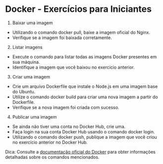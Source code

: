 # Docker - Exercícios para Iniciantes

1. Baixar uma imagem

- Utilizando o comando docker pull, baixe a imagem oficial do Nginx.
- Verifique se a imagem foi baixada corretamente.

2. Listar imagens

- Execute o comando para listar todas as imagens Docker presentes em sua máquina.
- Identifique a imagem que você baixou no exercício anterior.

3. Criar uma imagem

- Crie um arquivo Dockerfile que instale o Node.js em uma imagem base do Ubuntu.
- Utilize o comando docker build para criar uma nova imagem a partir do Dockerfile.
- Verifique se a nova imagem foi criada com sucesso.

4. Publicar uma imagem

- Se ainda não tiver uma conta no Docker Hub, crie uma.
- Faça login na sua conta Docker Hub usando o comando docker login.
- Utilizando o comando docker push, publique a imagem que você criou no exercício anterior no Docker Hub.

Dica: Consulte a [documentação oficial do Docker](https://hub.docker.com/) para obter informações detalhadas sobre os comandos mencionados.
